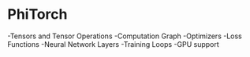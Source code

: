 # PhiTorch

-Tensors and Tensor Operations
-Computation Graph
-Optimizers
-Loss Functions
-Neural Network Layers
-Training Loops
-GPU support